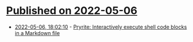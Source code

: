 # [Published on 2022-05-06](index.md)

* [2022-05-06, 18:02:10](https://news.ycombinator.com/item?id=31288101) - [Pryrite: Interactively execute shell code blocks in a Markdown file](https://github.com/1xyz/pryrite)

